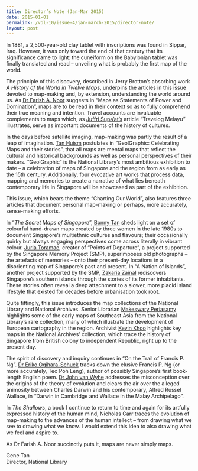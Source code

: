 ```yaml
---
title: Director’s Note (Jan-Mar 2015)
date: 2015-01-01
permalink: /vol-10/issue-4/jan-march-2015/director-note/
layout: post
---
```

In 1881, a 2,500-year-old clay tablet with inscriptions was found in Sippar, Iraq. However, it was only toward the end of that century that its significance came to light: the cuneiform on the Babylonian tablet was finally translated and read – unveiling what is probably the first map of the world.

The principle of this discovery, described in Jerry Brotton’s absorbing work <i>A History of the World in Twelve Maps</i>, underpins the articles in this issue devoted to map-making and, by extension, understanding the world around us. As [Dr Farish A. Noor](/vol-10/issue-4/jan-march-2015/map-as-statement) suggests in “Maps as Statements of Power and Domination”, maps are to be read in their context so as to fully comprehend their true meaning and intention. Travel accounts are invaluable complements to maps which, as [Juffri Supa’at’s](/vol-10/issue-4/jan-march-2015/travelog-melayu) article “Travelog Melayu” illustrates, serve as important documents of the history of cultures.

In the days before satellite imaging, map-making was partly the result of a leap of imagination. [Tan Huism](/vol-10/issue-4/jan-march-2015/geographic) postulates in “GeolGraphic: Celebrating Maps and their stories”, that all maps are mental maps that reflect the cultural and historical backgrounds as well as personal perspectives of their makers. “GeolGraphic” is the National Library’s most ambitious exhibition to date – a celebration of maps of Singapore and the region from as early as the 15th century. Additionally, four evocative art works that process data, mapping and memories to create a narrative of what lies beneath contemporary life in Singapore will be showcased as part of the exhibition. 

This issue, which bears the theme “Charting Our World”, also features three articles that document personal map-making or perhaps, more accurately, sense-making efforts.

In “<i>The Secret Maps of Singapore</i>”, [Bonny Tan](/vol-10/issue-4/jan-march-2015/secretmap) sheds light on a set of colourful hand-drawn maps created by three women in the late 1980s to document Singapore’s multiethnic cultures and flavours; their occasionally quirky but always engaging perspectives come across literally in vibrant colour. [Juria Toramae](/vol-10/issue-4/jan-march-2015/points-of-departure), creator of “Points of Departure”, a project supported by the Singapore Memory Project (SMP), superimposes old photographs – the artefacts of memories – onto their present-day locations in a disorienting map of Singapore’s past and present. In “A Nation of Islands”, another project supported by the SMP, [Zakaria Zainal](/vol-10/issue-4/jan-march-2015/nation-of-island) rediscovers Singapore’s southern islands through the stories of its former inhabitants. These stories often reveal a deep attachment to a slower, more placid island lifestyle that existed for decades before urbanisation took root.

Quite fittingly, this issue introduces the map collections of the National Library and National Archives. Senior Librarian [Makeswary Periasamy](/vol-10/issue-4/jan-march-2015/rare-map) highlights some of the early maps of Southeast Asia from the National Library’s rare collection, many of which illustrate the development of European cartography in the region. Archivist [Kevin Khoo](/vol-10/issue-4/jan-march-2015/map-collection) highlights key maps in the National Archives’ collection, which trace the history of Singapore from British colony to independent Republic, right up to the present day.

The spirit of discovery and inquiry continues in “On the Trail of Francis P. Ng”. [Dr Eriko Ogihara-Schuck](/vol-10/issue-4/jan-march-2015/on-the-trail) tracks down the elusive Francis P. Ng (or more accurately, Teo Poh Leng), author of possibly Singapore’s first book-length English poem. [Dr John van Wyhe](/vol-10/issue-4/jan-march-2015/darwin-and-wallace) addresses the misconception over the origins of the theory of evolution and clears the air over the alleged animosity between Charles Darwin and his contemporary, Alfred Russel Wallace, in “Darwin in Cambridge and Wallace in the Malay Archipelago”. 

In <i>The Shallows</i>, a book I continue to return to time and again for its artfully expressed history of the human mind, Nicholas Carr traces the evolution of map-making to the advances of the human intellect – from drawing what we see to drawing what we know. I would extend this idea to also drawing what we feel and aspire to.

As Dr Farish A. Noor succinctly puts it, maps are never simply maps.

Gene Tan<br>Director, National Library